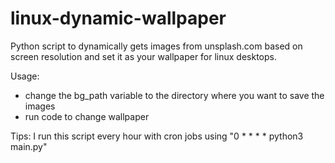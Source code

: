 # linux-dynamic-wallpaper
Python script to dynamically gets images from unsplash.com based on screen resolution and set it as your wallpaper for linux desktops.

Usage:
- change the bg_path variable to the directory where you want to save the images
- run code to change wallpaper

Tips:
I run this script every hour with cron jobs using "0 * * * * python3 main.py"
